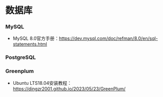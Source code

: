 # 数据库

### MySQL

- MySQL 8.0官方手册：https://dev.mysql.com/doc/refman/8.0/en/sql-statements.html

### PostgreSQL

### Greenplum

- Ubuntu LTS18.04安装教程：https://dingzr2001.github.io/2023/05/23/GreenPlum/